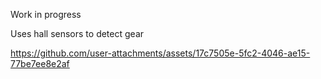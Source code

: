 Work in progress

Uses hall sensors to detect gear

https://github.com/user-attachments/assets/17c7505e-5fc2-4046-ae15-77be7ee8e2af

